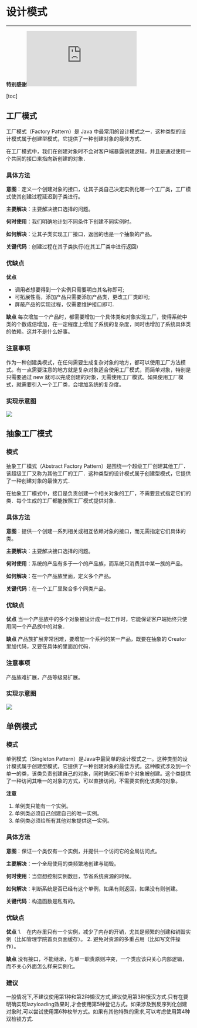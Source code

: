 # 设计模式
---

**特别感谢![参考菜鸟教程](http://www.runoob.com/design-pattern/design-pattern-tutorial.html)**

[toc]

## 工厂模式
工厂模式（Factory Pattern）是 Java 中最常用的设计模式之一．这种类型的设计模式属于创建型模式，它提供了一种创建对象的最佳方式．

在工厂模式中，我们在创建对象时不会对客户端暴露创建逻辑，并且是通过使用一个共同的接口来指向新创建的对象．

### 具体方法
**意图**：定义一个创建对象的接口，让其子类自己决定实例化哪一个工厂类，工厂模式使其创建过程延迟到子类进行。

**主要解决**：主要解决接口选择的问题。

**何时使用**：我们明确地计划不同条件下创建不同实例时。

**如何解决**：让其子类实现工厂接口，返回的也是一个抽象的产品。

**关键代码**：创建过程在其子类执行(在其工厂类中进行返回)

### 优缺点
**优点**
+ 调用者想要得到一个实例只需要明白其名称即可;
+ 可拓展性高，添加产品只需要添加产品类，更改工厂类即可;
+ 屏蔽产品的实现过程，仅需要维护接口即可.

**缺点**
每次增加一个产品时，都需要增加一个具体类和对象实现工厂，使得系统中类的个数成倍增加，在一定程度上增加了系统的复杂度，同时也增加了系统具体类的依赖。这并不是什么好事。

### 注意事项
作为一种创建类模式，在任何需要生成复杂对象的地方，都可以使用工厂方法模式。有一点需要注意的地方就是复杂对象适合使用工厂模式，而简单对象，特别是只需要通过 new 就可以完成创建的对象，无需使用工厂模式。如果使用工厂模式，就需要引入一个工厂类，会增加系统的复杂度。

### 实现示意图
![](http://www.runoob.com/wp-content/uploads/2014/08/factory_pattern_uml_diagram.jpg)

## 抽象工厂模式
### 模式
抽象工厂模式（Abstract Factory Pattern）是围绕一个超级工厂创建其他工厂．该超级工厂又称为其他工厂的工厂．这种类型的设计模式属于创建型模式，它提供了一种创建对象的最佳方式．

在抽象工厂模式中，接口是负责创建一个相关对象的工厂，不需要显式指定它们的类．每个生成的工厂都能按照工厂模式提供对象．

### 具体方法
**意图**：提供一个创建一系列相关或相互依赖对象的接口，而无需指定它们具体的类。

**主要解决**：主要解决接口选择的问题。

**何时使用**：系统的产品有多于一个的产品族，而系统只消费其中某一族的产品。

**如何解决**：在一个产品族里面，定义多个产品。

**关键代码**：在一个工厂里聚合多个同类产品。

### 优缺点
**优点**
当一个产品族中的多个对象被设计成一起工作时，它能保证客户端始终只使用同一个产品族中的对象．

**缺点**
产品族扩展非常困难，要增加一个系列的某一产品，既要在抽象的 Creator 里加代码，又要在具体的里面加代码．

### 注意事项
产品族难扩展，产品等级易扩展。

### 实现示意图
![](http://www.runoob.com/wp-content/uploads/2014/08/abstractfactory_pattern_uml_diagram.jpg)

## 单例模式
### 模式
单例模式（Singleton Pattern）是Java中最简单的设计模式之一。这种类型的设计模式属于创建型模式，它提供了一种创建对象的最佳方式。这种模式涉及到一个单一的类，该类负责创建自己的对象，同时确保只有单个对象被创建。这个类提供了一种访问其唯一的对象的方式，可以直接访问，不需要实例化该类的对象。

**注意**
1. 单例类只能有一个实例。
2. 单例类必须自己创建自己的唯一实例。
3. 单例类必须给所有其他对象提供这一实例。

### 具体方法
**意图**：保证一个类仅有一个实例，并提供一个访问它的全局访问点。

**主要解决**：一个全局使用的类频繁地创建与销毁。

**何时使用**：当您想控制实例数目，节省系统资源的时候。

**如何解决**：判断系统是否已经有这个单例，如果有则返回，如果没有则创建。

**关键代码**：构造函数是私有的。

### 优缺点
**优点**
1.　在内存里只有一个实例，减少了内存的开销，尤其是频繁的创建和销毁实例（比如管理学院首页页面缓存）。 
2. 避免对资源的多重占用（比如写文件操作）。

**缺点**
没有接口，不能继承，与单一职责原则冲突，一个类应该只关心内部逻辑，而不关心外面怎么样来实例化。

### 建议
一般情况下,不建议使用第1种和第2种懒汉方式,建议使用第3种饿汉方式.只有在要明确实现lazyloading效果时,才会使用第5种登记方式。如果涉及到反序列化创建对象时,可以尝试使用第6种枚举方式。如果有其他特殊的需求,可以考虑使用第4种双检锁方式.
